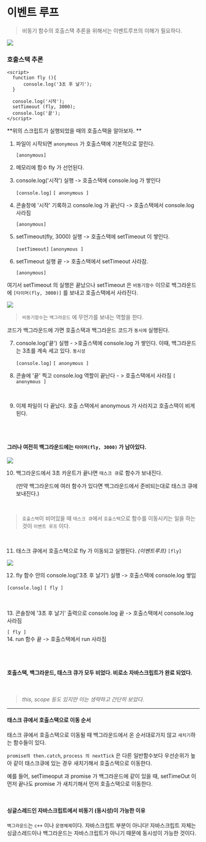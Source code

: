 # 이벤트 루프

> 비동기 함수의 호출스택 추론을 위해서는 이벤트루프의 이해가 필요하다.

![](https://images.velog.io/images/mk928000000/post/ac30e65a-096b-4747-b9dc-cf1cdb7c865b/%EA%B5%AC%EC%A1%B0.PNG)



### 호출스택 추론

```
<script>
  function fly (){
      console.log('3초 후 날기');
  }

  console.log('시작');
  setTimeout (fly, 3000);
  console.log('끝');
</script>
```

**위의 스크립트가 실행되었을 때의 호출스택을 알아보자.
**

1. 파일이 시작되면 `anonymous` 가 호출스택에 기본적으로 깔린다.

 	`[anonymous]`
    

2. 메모리에 함수 fly 가 선언된다. 

3. console.log('시작') 실행 -> 호출스택에 console.log 가 쌓인다

 	`[console.log]`
	`[ anonymous ]`

4. 콘솔창에 '시작' 기록하고 console.log 가 끝난다 -> 호출스택에서 console.log 사라짐

 	`[anonymous]`

5. setTimeout(fly, 3000) 실행 -> 호출스택에 setTimeout 이 쌓인다.

 	`[setTimeout]`
	`[anonymous ]`

6. setTimeout 실행 끝 -> 호출스택에서 setTimeout 사라잠.

	`[anonymous]`

여기서 setTimeout 의 실행은 끝났으나 setTimeout 은 `비동기함수` 이므로
 백그라운드에 `[타이머(fly, 3000)]` 를 보내고 호출스택에서 사라진다.			

![](https://images.velog.io/images/mk928000000/post/0662b378-447b-4c0f-bdf4-b583c6b3fc6e/%EA%B5%AC%EC%A1%B02.PNG)

> `비동기함수`는 `백그라운드` 에 무언가를 보내는 역할을 한다.
> 
코드가 백그라운드에 가면 호출스택과 백그라운드 코드가 `동시에` 실행된다.

7. console.log('끝') 실행 - >호출스택에 console.log 가 쌓인다.
	이때, 백그라운드는 3초를 계속 세고 있다. `동시성`
    
    `[console.log]`
    `[ anonymous ]`
    
8. 콘솔에 '끝' 찍고 console.log 역할이 끝난다 - > 호출스택에서 사라짐
	`[ anonymous ]`
    

<br/>

9. 이제 파일이 다 끝났다. 호출 스택에서 anonymous 가 사라지고 호출스택이 비게 된다.

<br/>
<br/>

####  그러나 여전히 백그라운드에는 `타이머(fly, 3000)` 가 남아있다.

![](https://images.velog.io/images/mk928000000/post/14313242-1e97-4d4d-969a-7f94ab92fa64/%EA%B5%AC%EC%A1%B03.PNG)


10. 백그라운드에서 3초 카운트가 끝나면 `태스크 큐`로 함수가 보내진다.

	(만약 백그라운드에 여러 함수가 있다면 백그라운드에서 준비되는대로 태스크 큐에 보내진다.)

<br/>

> `호출스택`이 비어있을 때 `태스크 큐`에서 `호출스택`으로 함수를 이동시키는 일을 하는 것이 `이벤트 루프` 이다.

<br/>

11. 태스크 큐에서 호출스택으로 fly 가 이동되고 실행된다. _(이벤트루프)_
`[fly]`

![](https://images.velog.io/images/mk928000000/post/3a25f106-2919-45b3-a90f-9c65d2fa0aae/%EA%B5%AC%EC%A1%B04.PNG)


12. fly 함수 안의 console.log('3초 후 날기')  실행 -> 호출스택에 console.log 쌓임


`[console.log]`
    `[ fly ]`
    
<br/>
<br/>
13. 콘솔창에 '3초 후 날기' 출력으로 console.log 끝 -> 호출스택에서 console.log 사라짐

   `[ fly ]`
 <br/>
14. run 함수 끝 -> 호출스택에서 run 사라짐


<br/>
<br/>

#### 호출스택, 백그라운드, 태스크 큐가 모두 비었다. 비로소 자바스크립트가 완료 되었다.

<br/>

> _this, scope 등도 있지만 이는 생략하고 간단히 보았다._



***

#### 태스크 큐에서 호출스택으로 이동 순서 
태스크 큐에서 호출스택으로 이동될 때 백그라운드에서 온 순서대로가지 않고 `새치기`하는 함수들이 있다.

`promise의 then.catch`, `process 의 nextTick` 은 다른 일반함수보다 우선순위가 높아
같이 태스크큐에 있는 경우 새치기해서 호출스택으로 이동한다. 

예를 들어, 
setTimeoput 과 promise 가 백그라운드에 같이 있을 때, setTimeOut 이 먼저 끝나도 promise 가 새치기해서 먼저 호출스택으로 이동한다.

<br/>

#### 싱글스레드인 자바스크립트에서 비동기 (동시성)이 가능한 이유
`백그라운드`는 `c++` 이나 `운영체제`이다. 자바스크립트 부분이 아니다!
자바스크립트 자체는 싱글스레드이나 백그라운드는 자바스크립트가 아니기 때문에 동시성이 가능한 것이다.


